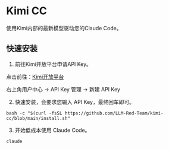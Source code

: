 # Kimi CC

使用Kimi内部的最新模型驱动您的Claude Code。

## 快速安装

1. 前往Kimi开放平台申请API Key。

点击前往：[Kimi开放平台](https://platform.moonshot.cn/)

右上角用户中心 -> API Key 管理 -> 新建 API Key


2. 快速安装，会要求您输入 API Key，最终回车即可。

```shell
bash -c "$(curl -fsSL https://github.com/LLM-Red-Team/kimi-cc/blob/main/install.sh"
```

3. 开始低成本使用 Claude Code。

```shell
claude
```
